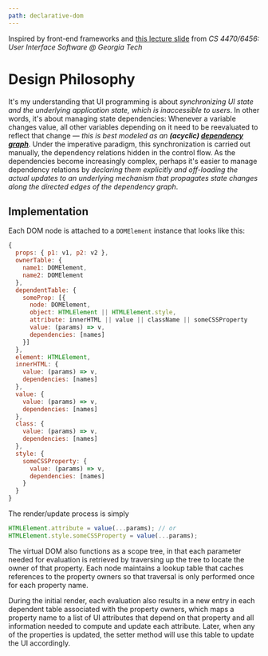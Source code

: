 ```yaml
---
path: declarative-dom
---
```

Inspired by front-end frameworks and [this lecture slide](http://kedwards.com/classes/AY2016/cs4470_fall/slides/9-Damage%20and%20Layout.pdf#page=35) from *CS 4470/6456: User Interface Software @ Georgia Tech* 

# Design Philosophy
It's my understanding that UI programming is about *synchronizing UI state and the underlying application state, which is inaccessible to users*. In other words, it's about managing state dependencies: Whenever a variable changes value, all other variables depending on it need to be reevaluated to reflect that change &mdash; *this is best modeled as an **(acyclic) [dependency graph](https://en.wikipedia.org/wiki/Dependency_graph)***. Under the imperative paradigm, this synchronization is carried out manually, the dependency relations hidden in the control flow. As the dependencies become increasingly complex, perhaps it's easier to manage dependency relations by *declaring them explicitly and off-loading the actual updates to an underlying mechanism that propagates state changes along the directed edges of the dependency graph*.
  
## Implementation
Each DOM node is attached to a `DOMElement` instance that looks like this:
```javascript
{
  props: { p1: v1, p2: v2 },
  ownerTable: {
    name1: DOMElement,
    name2: DOMElement
  },
  dependentTable: {
    someProp: [{
      node: DOMElement,
      object: HTMLElement || HTMLElement.style,
      attribute: innerHTML || value || className || someCSSProperty
      value: (params) => v,
      dependencies: [names]
    }]
  },
  element: HTMLElement,
  innerHTML: {
    value: (params) => v,
    dependencies: [names]
  },
  value: {
    value: (params) => v,
    dependencies: [names]
  },
  class: {
    value: (params) => v,
    dependencies: [names]
  },
  style: {
    someCSSProperty: {
      value: (params) => v,
      dependencies: [names]
    }
  }  
}
```

The render/update process is simply
```javascript
HTMLElement.attribute = value(...params); // or
HTMLElement.style.someCSSProperty = value(...params);
```
The virtual DOM also functions as a scope tree, in that each parameter needed for evaluation is retrieved by traversing up the tree to locate the owner of that property. Each node maintains a lookup table that caches references to the property owners so that traversal is only performed once for each property name.

During the initial render, each evaluation also results in a new entry in each dependent table associated with the property owners, which maps a property name to a list of UI attributes that depend on that property and all information needed to compute and update each attribute. Later, when any of the properties is updated, the setter method will use this table to update the UI accordingly.
